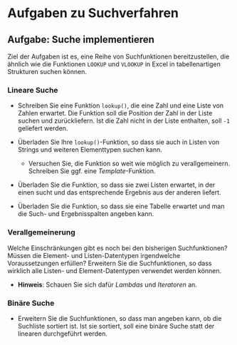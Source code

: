 # Aufgaben zu Suchverfahren

## Aufgabe: Suche implementieren
Ziel der Aufgaben ist es, eine Reihe von Suchfunktionen bereitzustellen, die ähnlich wie die Funktionen `LOOKUP` und `VLOOKUP` in Excel in tabellenartigen Strukturen suchen können.

### Lineare Suche

- Schreiben Sie eine Funktion `lookup()`, die eine Zahl und eine Liste von Zahlen erwartet. Die Funktion soll die Position der Zahl in der Liste suchen und zurückliefern. Ist die Zahl nicht in der Liste enthalten, soll `-1` geliefert werden.

- Überladen Sie Ihre `lookup()`-Funktion, so dass sie auch in Listen von Strings und weiteren Elementtypen suchen kann.
  - Versuchen Sie, die Funktion so weit wie möglich zu verallgemeinern.
  Schreiben Sie ggf. eine *Template*-Funktion.

- Überladen Sie die Funktion, so dass sie zwei Listen erwartet, in der einen sucht und das entsprechende Ergebnis aus der anderen liefert.

- Überladen Sie die Funktion, so dass sie eine Tabelle erwartet und man die Such- und Ergebnisspalten angeben kann.


### Verallgemeinerung

Welche Einschränkungen gibt es noch bei den bisherigen Suchfunktionen? Müssen die Element- und Listen-Datentypen irgendwelche Voraussetzungen erfüllen?
Erweitern Sie die Suchfunktionen, so dass wirklich 
alle Listen- und Element-Datentypen verwendet werden können.
- **Hinweis**: Schauen Sie sich dafür *Lambdas* und *Iteratoren* an. 


### Binäre Suche
- Erweitern Sie die Suchfunktionen, so dass man angeben kann, ob die Suchliste sortiert ist. Ist sie sortiert, soll eine binäre Suche statt der linearen durchgeführt werden.
